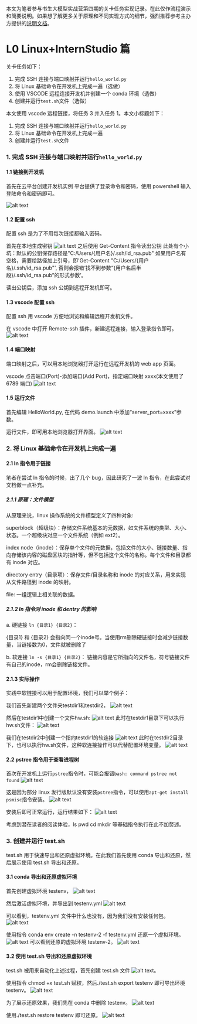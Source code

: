 本文为笔者参与书生大模型实战营第四期的关卡任务实现记录。在此仅作流程演示和简要说明。如果想了解更多关于原理和不同实现方式的细节，强烈推荐参考主办方提供的[说明文档](https://github.com/InternLM/Tutorial/blob/camp4/docs/L0/linux/readme.md)。

# L0 Linux+InternStudio 篇

关卡任务如下：

1. 完成 SSH 连接与端口映射并运行`hello_world.py`
2. 将 Linux 基础命令在开发机上完成一遍（选做）
3. 使用 VSCODE 远程连接开发机并创建一个 conda 环境（选做）
4. 创建并运行`test.sh`文件（选做）

本文使用 vscode 远程链接，将任务 3 并入任务 1。本文小标题如下：

1. 完成 SSH 连接与端口映射并运行`hello_world.py`
2. 将 Linux 基础命令在开发机上完成一遍
3. 创建并运行`test.sh`文件

### 1. 完成 SSH 连接与端口映射并运行`hello_world.py`

#### 1.1 链接到开发机

首先在云平台创建开发机实例
平台提供了登录命令和密码，使用 powershell 输入登陆命令和密码即可。

![alt text](image.png)

#### 1.2 配置 ssh

配置 ssh 是为了不用每次链接都输入密码。

首先在本地生成密钥
![alt text](image-1.png)
之后使用 Get-Content 指令读出公钥
此处有个小坑：默认的公钥保存路径是"C:/Users/{用户名}/.ssh/id_rsa.pub" 如果用户名有空格，需要给路径加上引号，即'Get-Content "C:/Users/{用户名}/.ssh/id_rsa.pub"', 否则会报错‘找不到参数“{用户名后半段}/.ssh/id_rsa.pub”的形式参数’。

读出公钥后，添加 ssh 公钥到远程开发机即可。

#### 1.3 vscode 配置 ssh

配置 ssh 用 vscode 方便地浏览和编辑远程开发机文件。

在 vscode 中打开 Remote-ssh 插件，新建远程连接，输入登录指令即可。
![alt text](image-2.png)

#### 1.4 端口映射

端口映射之后，可以用本地浏览器打开运行在远程开发机的 web app 页面。

vscode 点击端口(Port)-添加端口(Add Port)，指定端口映射 xxxx(本文使用了 6789 端口)
![alt text](image-3.png)

#### 1.5 运行文件

首先编辑 HelloWorld.py, 在代码 demo.launch 中添加“server_port=xxxx”参数。

运行文件，即可用本地浏览器打开界面。
![alt text](image-4.png)

### 2. 将 Linux 基础命令在开发机上完成一遍

#### 2.1 ln 指令用于链接

笔者在尝试 ln 指令的时候，出了几个 bug，因此研究了一波 ln 指令，在此尝试对文档做一点补充。

##### 2.1.1 原理：文件模型

从原理来说，linux 操作系统的文件模型定义了四种对象:

superblock（超级块）：存储文件系统基本的元数据，如文件系统的类型、大小、状态。一个超级块对应一个文件系统（例如 ext2）。

index node（inode）：保存单个文件的元数据，包括文件的大小、链接数量、指向存储该内容的磁盘区块的指针等，但不包括这个文件的名称。每个文件和目录都有 inode 对应。

directory entry（目录项）：保存文件/目录名称和 inode 的对应关系，用来实现从文件路径到 inode 的映射。

file: 一组逻辑上相关联的数据。

##### 2.1.2 ln 指令对 inode 和 dentry 的影响

a. 硬链接 `ln {目录1} {目录2}`：

{目录1} 和 {目录2} 会指向同一个inode号。当使用rm删除硬链接时会减少链接数量，当链接数为0，文件就被删除了

b. 软连接 `ln -s {目录1} {目录2}`：
链接内容是它所指向的文件名，符号链接文件有自己的inode，rm会删除链接文件。

#### 2.1.3 实际操作

实践中软链接可以用于配置环境，我们可以举个例子：

我们首先新建两个文件夹testdir1和testdir2，
![alt text](image-26.png)

然后在testdir1中创建一个文件hw.sh:
![alt text](image-21.png)
此时在testdir1目录下可以执行hw.sh文件：
![alt text](image-30.png)

我们在testdir2中创建一个指向testdir1的软连接
![alt text](image-27.png)
此时在testdir2目录下，也可以执行hw.sh文件，这种软连接操作可以代替配置环境变量。
![alt text](image-28.png)


#### 2.2 pstree 指令用于查看进程树

首次在开发机上运行`pstree`指令时，可能会报错`bash: command pstree not found`
![alt text](image-8.png)

这是因为部分 linux 发行版默认没有安装`pstree`指令，可以使用`apt-get install psmisc`指令安装。
![alt text](image-9.png)

安装后即可正常运行，运行结果如下：
![alt text](image-10.png)

考虑到潜在读者的阅读体验，ls pwd cd mkdir 等基础指令执行在此不加赘述。

### 3. 创建并运行 test.sh

test.sh 用于快速导出和还原虚拟环境。在此我们首先使用 conda 导出和还原，然后展示使用 test.sh 导出和还原。

#### 3.1 conda 导出和还原虚拟环境

首先创建虚拟环境 testenv，
![alt text](image-12.png)

然后激活虚拟环境，并导出到 testenv.yml
![alt text](image-14.png)

可以看到，testenv.yml 文件中什么也没有，因为我们没有安装任何包。
![alt text](image-15.png)

使用指令 conda env create -n testenv-2 -f testenv.yml 还原一个虚拟环境。
![alt text](image-16.png)
可以看到还原的虚拟环境 testenv-2。
![alt text](image-17.png)

#### 3.2 使用 test.sh 导出和还原虚拟环境

test.sh 被用来自动化上述过程，首先创建 test.sh 文件
![alt text](image-11.png)。

使用指令 chmod +x test.sh 赋权，然后./test.sh export testenv 即可导出环境 testenv。
![alt text](image-18.png)

为了展示还原效果，我们先在 conda 中删除 testenv。
![alt text](image-19.png)

使用./test.sh restore testenv 即可还原。
![alt text](image-20.png)
